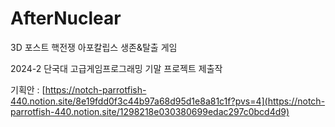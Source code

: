 # AfterNuclear

3D 포스트 핵전쟁 아포칼립스 생존&탈출 게임

2024-2 단국대 고급게임프로그래밍 기말 프로젝트 제출작

기획안 : [https://notch-parrotfish-440.notion.site/8e19fdd0f3c44b97a68d95d1e8a81c1f?pvs=4](https://notch-parrotfish-440.notion.site/1298218e030380699edac297c0bcd4d9)
